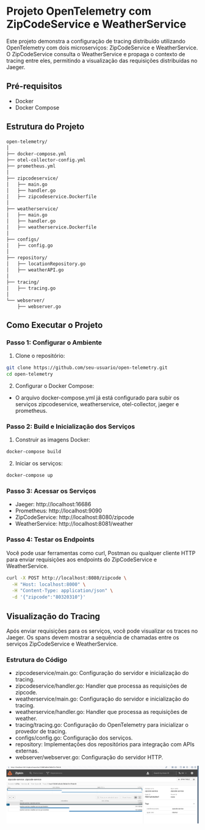 # Projeto OpenTelemetry com ZipCodeService e WeatherService

Este projeto demonstra a configuração de tracing distribuído utilizando OpenTelemetry com dois microserviços: ZipCodeService e WeatherService. 
O ZipCodeService consulta o WeatherService e propaga o contexto de tracing entre eles, permitindo a visualização das requisições distribuídas no Jaeger.

## Pré-requisitos
- Docker
- Docker Compose

## Estrutura do Projeto
```plaintext
open-telemetry/
│
├── docker-compose.yml
├── otel-collector-config.yml
├── prometheus.yml
│
├── zipcodeservice/
│   ├── main.go
│   ├── handler.go
│   ├── zipcodeservice.Dockerfile
│
├── weatherservice/
│   ├── main.go
│   ├── handler.go
│   ├── weatherservice.Dockerfile
│
├── configs/
│   ├── config.go
│
├── repository/
│   ├── locationRepository.go
│   ├── weatherAPI.go
│
├── tracing/
│   ├── tracing.go
│
└── webserver/
    ├── webserver.go
```

## Como Executar o Projeto

### Passo 1: Configurar o Ambiente

1. Clone o repositório:
```bash
git clone https://github.com/seu-usuario/open-telemetry.git
cd open-telemetry
```

2. Configurar o Docker Compose:
- O arquivo docker-compose.yml já está configurado para subir os serviços zipcodeservice, weatherservice, otel-collector, jaeger e prometheus.

### Passo 2: Build e Inicialização dos Serviços

1. Construir as imagens Docker:
```bash
docker-compose build
```

2. Iniciar os serviços:
```bash
docker-compose up
```

### Passo 3: Acessar os Serviços
- Jaeger: http://localhost:16686
- Prometheus: http://localhost:9090
- ZipCodeService: http://localhost:8080/zipcode
- WeatherService: http://localhost:8081/weather

### Passo 4: Testar os Endpoints

Você pode usar ferramentas como curl, Postman ou qualquer cliente HTTP para enviar requisições aos endpoints do ZipCodeService e WeatherService.

```bash
curl -X POST http://localhost:8080/zipcode \
  -H "Host: localhost:8000" \
  -H "Content-Type: application/json" \
  -d '{"zipcode":"80320310"}'
```

## Visualização do Tracing

Após enviar requisições para os serviços, você pode visualizar os traces no Jaeger. 
Os spans devem mostrar a sequência de chamadas entre os serviços ZipCodeService e WeatherService.

### Estrutura do Código

- zipcodeservice/main.go: Configuração do servidor e inicialização do tracing.
- zipcodeservice/handler.go: Handler que processa as requisições de zipcode.
- weatherservice/main.go: Configuração do servidor e inicialização do tracing.
- weatherservice/handler.go: Handler que processa as requisições de weather.
- tracing/tracing.go: Configuração do OpenTelemetry para inicializar o provedor de tracing.
- configs/config.go: Configuração dos serviços.
- repository: Implementações dos repositórios para integração com APIs externas.
- webserver/webserver.go: Configuração do servidor HTTP.


![img.png](img.png)